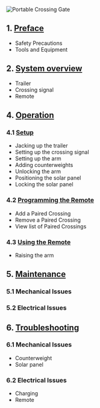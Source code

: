 ![Portable Crossing Gate](assets/Gate_Aicher_rev2.jpg)

## 1. [Preface](crossing_preface.md)
* Safety Precautions
* Tools and Equipment

## 2. [System overview](crossing_overview.md)
* Trailer
* Crossing signal
* Remote

## 4. [Operation](crossing_operation.md)

### 4.1 [Setup](crossing_operation.md#setup)
* Jacking up the trailer
* Setting up the crossing signal
* Setting up the arm
* Adding counterweights
* Unlocking the arm
* Positioning the solar panel
* Locking the solar panel

### 4.2 [Programming the Remote](crossing_operation.md#programming_the_remote)
* Add a Paired Crossing
* Remove a Paired Crossing
* View list of Paired Crossings

### 4.3 [Using the Remote](crossing_operation.md#using_the_remote)
* Raising the arm

## 5. [Maintenance](crossing_maintenance.md)

### 5.1 Mechanical Issues

### 5.2 Electrical Issues
	
## 6. [Troubleshooting](crossing_troubleshooting.md)

### 6.1 Mechanical Issues
* Counterweight
* Solar panel

### 6.2 Electrical Issues
* Charging
* Remote
